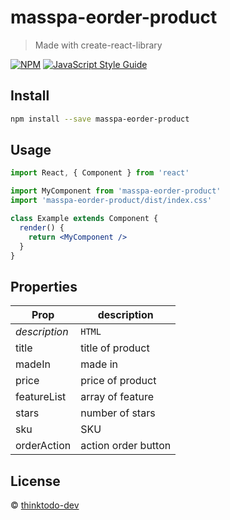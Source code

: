 # masspa-eorder-product

> Made with create-react-library

[![NPM](https://img.shields.io/npm/v/masspa-eorder-product.svg)](https://www.npmjs.com/package/masspa-eorder-product) [![JavaScript Style Guide](https://img.shields.io/badge/code_style-standard-brightgreen.svg)](https://standardjs.com)

## Install

```bash
npm install --save masspa-eorder-product
```

## Usage

```jsx
import React, { Component } from 'react'

import MyComponent from 'masspa-eorder-product'
import 'masspa-eorder-product/dist/index.css'

class Example extends Component {
  render() {
    return <MyComponent />
  }
}
```
## Properties

Prop | description 
--- | --- 
*description* | `HTML` 
title | title of product
madeIn | made in  
price | price of product   
featureList | array of feature   
stars | number of stars  
sku | SKU
orderAction | action order button

## License

 © [thinktodo-dev](https://github.com/thinktodo-dev)
